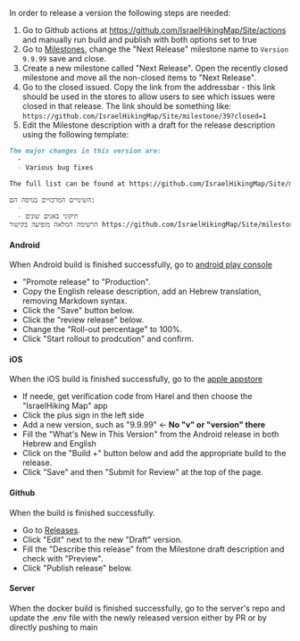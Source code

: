 In order to release a version the following steps are needed:
1. Go to Github actions at https://github.com/IsraelHikingMap/Site/actions and manually run build and publish with both options set to true
2. Go to [Milestones](https://github.com/IsraelHikingMap/Site/milestones), change the "Next Release" milestone name to `Version 9.9.99` save and close.
3. Create a new milestone called "Next Release". Open the recently closed milestone and move all the non-closed items to "Next Release".
4. Go to the closed issued. Copy the link from the addressbar - this link should be used in the stores to allow users to see which issues were closed in that release. The link should be something like: `https://github.com/IsraelHikingMap/Site/milestone/39?closed=1`
5. Edit the Milestone description with a draft for the release description using the following template:

```md
The major changes in this version are:
  -
  - Various bug fixes

The full list can be found at https://github.com/IsraelHikingMap/Site/milestone/66?closed=1

השינויים המרכזיים בגרסה הם:
  - 
  - תיקוני באגים שונים
הרשימה המלאה מופיעה בקישור https://github.com/IsraelHikingMap/Site/milestone/66?closed=1
```

#### Android
When Android build is finished successfully, go to [android play console](https://play.google.com/console/u/0/developers/5619452735099300275/app/4974433974190113457/tracks/internal-testing) 
  - "Promote release" to "Production". 
  - Copy the English release description, add an Hebrew translation, removing Markdown syntax.
  - Click the "Save" button below.
  - Click the "review release" below.
  - Change the "Roll-out percentage" to 100%.
  - Click "Start rollout to prodcution" and confirm.

#### iOS
When the iOS build is finished successfully, go to the [apple appstore](https://appstoreconnect.apple.com/apps/1451300509/appstore/ios/version/deliverable) 
  - If neede, get verification code from Harel and then choose the "IsraelHiking Map" app
  - Click the plus sign in the left side 
  - Add a new version, such as "9.9.99" <- **No "v" or "version" there**
  - Fill the "What's New in This Version" from the Android release in both Hebrew and English
  - Click on the "Build +" button below and add the appropriate build to the release.
  - Click "Save" and then "Submit for Review" at the top of the page.

#### Github
When the build is finished successfully.
  - Go to [Releases](https://github.com/IsraelHikingMap/Site/releases).
  - Click "Edit" next to the new "Draft" version.
  - Fill the "Describe this release" from the Milestone draft description and check with "Preview".
  - Click "Publish release" below.

#### Server
When the docker build is finished successfully, go to the server's repo and update the .env file with the newly released version either by PR or by directly pushing to main
